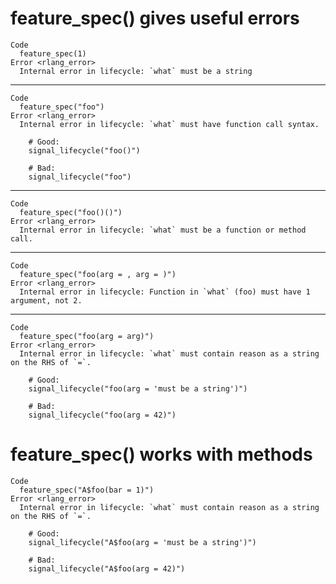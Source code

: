 # feature_spec() gives useful errors

    Code
      feature_spec(1)
    Error <rlang_error>
      Internal error in lifecycle: `what` must be a string

---

    Code
      feature_spec("foo")
    Error <rlang_error>
      Internal error in lifecycle: `what` must have function call syntax.
      
        # Good:
        signal_lifecycle("foo()")
      
        # Bad:
        signal_lifecycle("foo")

---

    Code
      feature_spec("foo()()")
    Error <rlang_error>
      Internal error in lifecycle: `what` must be a function or method call.

---

    Code
      feature_spec("foo(arg = , arg = )")
    Error <rlang_error>
      Internal error in lifecycle: Function in `what` (foo) must have 1 argument, not 2.

---

    Code
      feature_spec("foo(arg = arg)")
    Error <rlang_error>
      Internal error in lifecycle: `what` must contain reason as a string on the RHS of `=`.
      
        # Good:
        signal_lifecycle("foo(arg = 'must be a string')")
      
        # Bad:
        signal_lifecycle("foo(arg = 42)")

# feature_spec() works with methods

    Code
      feature_spec("A$foo(bar = 1)")
    Error <rlang_error>
      Internal error in lifecycle: `what` must contain reason as a string on the RHS of `=`.
      
        # Good:
        signal_lifecycle("A$foo(arg = 'must be a string')")
      
        # Bad:
        signal_lifecycle("A$foo(arg = 42)")

